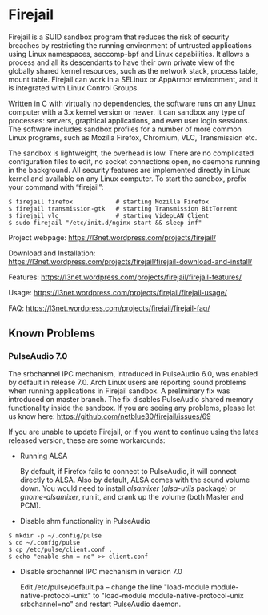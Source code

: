 # Firejail

Firejail is a SUID sandbox program that reduces the risk of security breaches by restricting
the running environment of untrusted applications using Linux namespaces, seccomp-bpf
and Linux capabilities. It allows a process and all its descendants to have their own private
view of the globally shared kernel resources, such as the network stack, process table, mount table.
Firejail can work in a SELinux or AppArmor environment, and it is integrated with Linux Control Groups.

Written in C with virtually no dependencies, the software runs on any Linux computer with a 3.x kernel
version or newer. It can sandbox any type of processes: servers, graphical applications, and even
user login sessions. The software includes sandbox profiles for a number of more common Linux programs,
such as Mozilla Firefox, Chromium, VLC, Transmission etc.

The sandbox is lightweight, the overhead is low. There are no complicated configuration files to edit,
no socket connections open, no daemons running in the background. All security features are
implemented directly in Linux kernel and available on any Linux computer. To start the sandbox,
prefix your command with “firejail”:

`````
$ firejail firefox            # starting Mozilla Firefox
$ firejail transmission-gtk   # starting Transmission BitTorrent 
$ firejail vlc                # starting VideoLAN Client
$ sudo firejail "/etc/init.d/nginx start && sleep inf"
`````
Project webpage: https://l3net.wordpress.com/projects/firejail/

Download and Installation: https://l3net.wordpress.com/projects/firejail/firejail-download-and-install/

Features: https://l3net.wordpress.com/projects/firejail/firejail-features/

Usage: https://l3net.wordpress.com/projects/firejail/firejail-usage/

FAQ: https://l3net.wordpress.com/projects/firejail/firejail-faq/



## Known Problems

### PulseAudio 7.0

The srbchannel IPC mechanism, introduced in PulseAudio 6.0, was enabled by default in release 7.0.
Arch Linux users are reporting sound problems when running applications in Firejail sandbox.
A preliminary fix was introduced on master branch. The fix disables PulseAudio shared memory functionality
inside the sandbox. If you are seeing any problems,
please let us know here: https://github.com/netblue30/firejail/issues/69

If you are unable to update Firejail, or if you want to continue using the lates released version, these are some workarounds:

*   Running ALSA

    By default, if Firefox fails to connect to PulseAudio, it will connect directly to ALSA.
    Also by default, ALSA comes with the sound volume down. You would need to install *alsamixer*
    (*alsa-utils* package) or *gnome-alsamixer*, run it, and crank up the volume (both Master and PCM).
 
*  Disable shm functionality in PulseAudio
`````
$ mkdir -p ~/.config/pulse
$ cd ~/.config/pulse
$ cp /etc/pulse/client.conf .
$ echo "enable-shm = no" >> client.conf
`````
* Disable srbchannel IPC mechanism in version 7.0

    Edit /etc/pulse/default.pa – change the line "load-module module-native-protocol-unix"
    to "load-module module-native-protocol-unix srbchannel=no" and restart PulseAudio daemon.


